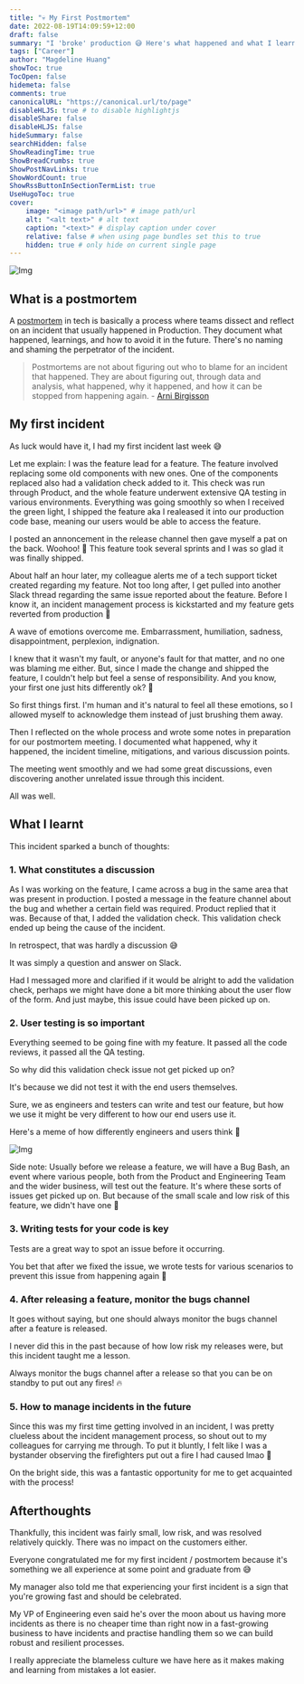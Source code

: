 ```yaml
---
title: "💀 My First Postmortem"
date: 2022-08-19T14:09:59+12:00
draft: false
summary: "I 'broke' production 😅 Here's what happened and what I learnt"
tags: ["Career"]
author: "Magdeline Huang"
showToc: true
TocOpen: false
hidemeta: false
comments: true
canonicalURL: "https://canonical.url/to/page"
disableHLJS: true # to disable highlightjs
disableShare: false
disableHLJS: false
hideSummary: false
searchHidden: false
ShowReadingTime: true
ShowBreadCrumbs: true
ShowPostNavLinks: true
ShowWordCount: true
ShowRssButtonInSectionTermList: true
UseHugoToc: true
cover:
    image: "<image path/url>" # image path/url
    alt: "<alt text>" # alt text
    caption: "<text>" # display caption under cover
    relative: false # when using page bundles set this to true
    hidden: true # only hide on current single page
---
```


![Img](https://miro.medium.com/max/900/1*yAHNy48W06zLymKwBxClWA.jpeg#center)

## What is a postmortem

A [postmortem](https://kwa29.medium.com/it-post-mortem-guidelines-77214c6e7e34) in tech is basically a process where teams dissect and reflect on an incident that usually happened in Production. They document what happened, learnings, and how to avoid it in the future. There's no naming and shaming the perpetrator of the incident.

> Postmortems are not about figuring out who to blame for an incident that happened. They are about figuring out, through data and analysis, what happened, why it happened, and how it can be stopped from happening again. - [Arni Birgisson](https://twitter.com/arnibirgisson)

## My first incident

As luck would have it, I had my first incident last week 😅

Let me explain: I was the feature lead for a feature. The feature involved replacing some old components with new ones. One of the components replaced also had a validation check added to it. This check was run through Product, and the whole feature underwent extensive QA testing in various environments. Everything was going smoothly so when I received the green light, I shipped the feature aka I realeased it into our production code base, meaning our users would be able to access the feature.

I posted an annoncement in the release channel then gave myself a pat on the back. Woohoo! 🥳 This feature took several sprints and I was so glad it was finally shipped.

About half an hour later, my colleague alerts me of a tech support ticket created regarding my feature. Not too long after, I get pulled into another Slack thread regarding the same issue reported about the feature. Before I know it, an incident management process is kickstarted and my feature gets reverted from production 🤡

A wave of emotions overcome me. Embarrassment, humiliation, sadness, disappointment, perplexion, indignation.

I knew that it wasn't my fault, or anyone's fault for that matter, and no one was blaming me either. But, since I made the change and shipped the feature, I couldn't help but feel a sense of responsibility. And you know, your first one just hits differently ok? 🥲

So first things first. I'm human and it's natural to feel all these emotions, so I allowed myself to acknowledge them instead of just brushing them away.

Then I reflected on the whole process and wrote some notes in preparation for our postmortem meeting. I documented what happened, why it happened, the incident timeline, mitigations, and various discussion points.

The meeting went smoothly and we had some great discussions, even discovering another unrelated issue through this incident.

All was well.

## What I learnt

This incident sparked a bunch of thoughts:

### 1. What constitutes a discussion

As I was working on the feature, I came across a bug in the same area that was present in production. I posted a message in the feature channel about the bug and whether a certain field was required. Product replied that it was. Because of that, I added the validation check. This validation check ended up being the cause of the incident.

In retrospect, that was hardly a discussion 😅

It was simply a question and answer on Slack.

Had I messaged more and clarified if it would be alright to add the validation check, perhaps we might have done a bit more thinking about the user flow of the form. And just maybe, this issue could have been picked up on.

### 2. User testing is so important

Everything seemed to be going fine with my feature. It passed all the code reviews, it passed all the QA testing.

So why did this validation check issue not get picked up on?

It's because we did not test it with the end users themselves.

Sure, we as engineers and testers can write and test our feature, but how we use it might be very different to how our end users use it.

Here's a meme of how differently engineers and users think 🤣

![Img](https://res.cloudinary.com/practicaldev/image/fetch/s--l-SwdXF5--/c_imagga_scale,f_auto,fl_progressive,h_420,q_auto,w_1000/https://dev-to-uploads.s3.amazonaws.com/i/rv0scugndbxl66lldkuo.png#center)

Side note: Usually before we release a feature, we will have a Bug Bash, an event where various people, both from the Product and Engineering Team and the wider business, will test out the feature. It's where these sorts of issues get picked up on. But because of the small scale and low risk of this feature, we didn't have one 🥲

### 3. Writing tests for your code is key

Tests are a great way to spot an issue before it occurring.

You bet that after we fixed the issue, we wrote tests for various scenarios to prevent this issue from happening again 🤡

### 4. After releasing a feature, monitor the bugs channel

It goes without saying, but one should always monitor the bugs channel after a feature is released.

I never did this in the past because of how low risk my releases were, but this incident taught me a lesson.

Always monitor the bugs channel after a release so that you can be on standby to put out any fires! 🔥

### 5. How to manage incidents in the future

Since this was my first time getting involved in an incident, I was pretty clueless about the incident management process, so shout out to my colleagues for carrying me through. To put it bluntly, I felt like I was a bystander observing the firefighters put out a fire I had caused lmao 🤣

On the bright side, this was a fantastic opportunity for me to get acquainted with the process!

## Afterthoughts

Thankfully, this incident was fairly small, low risk, and was resolved relatively quickly. There was no impact on the customers either.

Everyone congratulated me for my first incident / postmortem because it's something we all experience at some point and graduate from 😅

My manager also told me that experiencing your first incident is a sign that you're growing fast and should be celebrated.

My VP of Engineering even said he's over the moon about us having more incidents as there is no cheaper time than right now in a fast-growing business to have incidents and practise handling them so we can build robust and resilient processes.

I really appreciate the blameless culture we have here as it makes making and learning from mistakes a lot easier.
